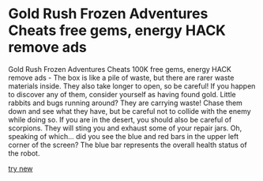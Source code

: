 # Gold Rush Frozen Adventures Cheats free gems, energy HACK remove ads

Gold Rush Frozen Adventures Cheats 100K free gems, energy HACK remove ads - The box is like a pile of waste, but there are rarer waste materials inside. They also take longer to open, so be careful! If you happen to discover any of them, consider yourself as having found gold. Little rabbits and bugs running around? They are carrying waste! Chase them down and see what they have, but be careful not to collide with the enemy while doing so. If you are in the desert, you should also be careful of scorpions. They will sting you and exhaust some of your repair jars. Oh, speaking of which... did you see the blue and red bars in the upper left corner of the screen? The blue bar represents the overall health status of the robot. 

[try new](https://open.firstory.me/story/cm5aqbb7b00z401vq0uxpgimz)


